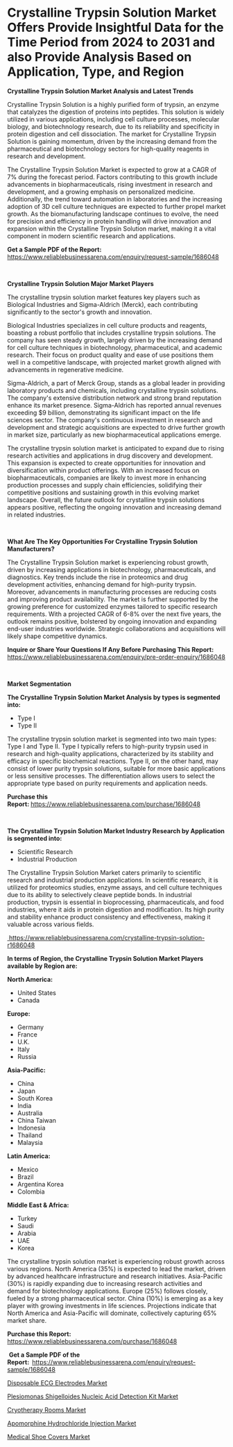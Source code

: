 <p><h1>Crystalline Trypsin Solution Market Offers Provide Insightful Data for the Time Period from 2024 to 2031 and also Provide Analysis Based on Application, Type, and Region</h1></p><p><strong>Crystalline Trypsin Solution Market Analysis and Latest Trends</strong></p>
<p><p>Crystalline Trypsin Solution is a highly purified form of trypsin, an enzyme that catalyzes the digestion of proteins into peptides. This solution is widely utilized in various applications, including cell culture processes, molecular biology, and biotechnology research, due to its reliability and specificity in protein digestion and cell dissociation. The market for Crystalline Trypsin Solution is gaining momentum, driven by the increasing demand from the pharmaceutical and biotechnology sectors for high-quality reagents in research and development.</p><p>The Crystalline Trypsin Solution Market is expected to grow at a CAGR of 7% during the forecast period. Factors contributing to this growth include advancements in biopharmaceuticals, rising investment in research and development, and a growing emphasis on personalized medicine. Additionally, the trend toward automation in laboratories and the increasing adoption of 3D cell culture techniques are expected to further propel market growth. As the biomanufacturing landscape continues to evolve, the need for precision and efficiency in protein handling will drive innovation and expansion within the Crystalline Trypsin Solution market, making it a vital component in modern scientific research and applications.</p></p>
<p><strong>Get a Sample PDF of the Report:&nbsp;</strong> <a href="https://www.reliablebusinessarena.com/enquiry/request-sample/1686048?utm_campaign=1835&utm_medium=2&utm_source=Github&utm_content=ia&utm_term=17122024&utm_id=crystalline-trypsin-solution">https://www.reliablebusinessarena.com/enquiry/request-sample/1686048</a></p>
<p>&nbsp;</p>
<p><strong>Crystalline Trypsin Solution Major Market Players</strong></p>
<p><p>The crystalline trypsin solution market features key players such as Biological Industries and Sigma-Aldrich (Merck), each contributing significantly to the sector's growth and innovation. </p><p>Biological Industries specializes in cell culture products and reagents, boasting a robust portfolio that includes crystalline trypsin solutions. The company has seen steady growth, largely driven by the increasing demand for cell culture techniques in biotechnology, pharmaceutical, and academic research. Their focus on product quality and ease of use positions them well in a competitive landscape, with projected market growth aligned with advancements in regenerative medicine.</p><p>Sigma-Aldrich, a part of Merck Group, stands as a global leader in providing laboratory products and chemicals, including crystalline trypsin solutions. The company's extensive distribution network and strong brand reputation enhance its market presence. Sigma-Aldrich has reported annual revenues exceeding $9 billion, demonstrating its significant impact on the life sciences sector. The company's continuous investment in research and development and strategic acquisitions are expected to drive further growth in market size, particularly as new biopharmaceutical applications emerge.</p><p>The crystalline trypsin solution market is anticipated to expand due to rising research activities and applications in drug discovery and development. This expansion is expected to create opportunities for innovation and diversification within product offerings. With an increased focus on biopharmaceuticals, companies are likely to invest more in enhancing production processes and supply chain efficiencies, solidifying their competitive positions and sustaining growth in this evolving market landscape. Overall, the future outlook for crystalline trypsin solutions appears positive, reflecting the ongoing innovation and increasing demand in related industries.</p></p>
<p>&nbsp;</p>
<p><strong>What Are The Key Opportunities For Crystalline Trypsin Solution Manufacturers?</strong></p>
<p><p>The Crystalline Trypsin Solution market is experiencing robust growth, driven by increasing applications in biotechnology, pharmaceuticals, and diagnostics. Key trends include the rise in proteomics and drug development activities, enhancing demand for high-purity trypsin. Moreover, advancements in manufacturing processes are reducing costs and improving product availability. The market is further supported by the growing preference for customized enzymes tailored to specific research requirements. With a projected CAGR of 6-8% over the next five years, the outlook remains positive, bolstered by ongoing innovation and expanding end-user industries worldwide. Strategic collaborations and acquisitions will likely shape competitive dynamics.</p></p>
<p><strong>Inquire or Share Your Questions If Any Before Purchasing This Report:</strong> <a href="https://www.reliablebusinessarena.com/enquiry/pre-order-enquiry/1686048?utm_campaign=1835&utm_medium=2&utm_source=Github&utm_content=ia&utm_term=17122024&utm_id=crystalline-trypsin-solution">https://www.reliablebusinessarena.com/enquiry/pre-order-enquiry/1686048</a></p>
<p>&nbsp;</p>
<p><strong>Market Segmentation</strong></p>
<p><strong>The Crystalline Trypsin Solution Market Analysis by types is segmented into:</strong></p>
<p><ul><li>Type I</li><li>Type II</li></ul></p>
<p><p>The crystalline trypsin solution market is segmented into two main types: Type I and Type II. Type I typically refers to high-purity trypsin used in research and high-quality applications, characterized by its stability and efficacy in specific biochemical reactions. Type II, on the other hand, may consist of lower purity trypsin solutions, suitable for more basic applications or less sensitive processes. The differentiation allows users to select the appropriate type based on purity requirements and application needs.</p></p>
<p><strong>Purchase this Report:&nbsp;</strong><a href="https://www.reliablebusinessarena.com/purchase/1686048?utm_campaign=1835&utm_medium=2&utm_source=Github&utm_content=ia&utm_term=17122024&utm_id=crystalline-trypsin-solution">https://www.reliablebusinessarena.com/purchase/1686048</a></p>
<p>&nbsp;</p>
<p><strong>The Crystalline Trypsin Solution Market Industry Research by Application is segmented into:</strong></p>
<p><ul><li>Scientific Research</li><li>Industrial Production</li></ul></p>
<p><p>The Crystalline Trypsin Solution Market caters primarily to scientific research and industrial production applications. In scientific research, it is utilized for proteomics studies, enzyme assays, and cell culture techniques due to its ability to selectively cleave peptide bonds. In industrial production, trypsin is essential in bioprocessing, pharmaceuticals, and food industries, where it aids in protein digestion and modification. Its high purity and stability enhance product consistency and effectiveness, making it valuable across various fields.</p></p>
<p><a href="https://www.reliablebusinessarena.com/crystalline-trypsin-solution-r1686048?utm_campaign=1835&utm_medium=2&utm_source=Github&utm_content=ia&utm_term=17122024&utm_id=crystalline-trypsin-solution">&nbsp;https://www.reliablebusinessarena.com/crystalline-trypsin-solution-r1686048</a></p>
<p><strong>In terms of Region, the Crystalline Trypsin Solution Market Players available by Region are:</strong></p>
<p>
    <p> <strong> North America: </strong>
        <ul>
            <li>United States</li>
            <li>Canada</li>
        </ul>
        </p> 
    <p> <strong> Europe: </strong>
        <ul>
            <li>Germany</li>
            <li>France</li>
            <li>U.K.</li>
            <li>Italy</li>
            <li>Russia</li>
        </ul>
        </p> 
    <p> <strong> Asia-Pacific: </strong>
        <ul>
            <li>China</li>
            <li>Japan</li>
            <li>South Korea</li>
            <li>India</li>
            <li>Australia</li>
            <li>China Taiwan</li>
            <li>Indonesia</li>
            <li>Thailand</li>
            <li>Malaysia</li>
        </ul>
        </p> 
    <p> <strong> Latin America: </strong>
        <ul>
            <li>Mexico</li>
            <li>Brazil</li>
            <li>Argentina Korea</li>
            <li>Colombia</li>
        </ul>
        </p> 
    <p> <strong> Middle East & Africa: </strong>
        <ul>
            <li>Turkey</li>
            <li>Saudi</li>
            <li>Arabia</li>
            <li>UAE</li>
            <li>Korea</li>
        </ul>
    </p>
    </p>
<p><p>The crystalline trypsin solution market is experiencing robust growth across various regions. North America (35%) is expected to lead the market, driven by advanced healthcare infrastructure and research initiatives. Asia-Pacific (30%) is rapidly expanding due to increasing research activities and demand for biotechnology applications. Europe (25%) follows closely, fueled by a strong pharmaceutical sector. China (10%) is emerging as a key player with growing investments in life sciences. Projections indicate that North America and Asia-Pacific will dominate, collectively capturing 65% market share.</p></p>
<p><strong>Purchase this Report: </strong><a href="https://www.reliablebusinessarena.com/purchase/1686048?utm_campaign=1835&utm_medium=2&utm_source=Github&utm_content=ia&utm_term=17122024&utm_id=crystalline-trypsin-solution">https://www.reliablebusinessarena.com/purchase/1686048</a></p>
<p>&nbsp;<strong>Get a Sample PDF of the Report:&nbsp;&nbsp;</strong><a href="https://www.reliablebusinessarena.com/enquiry/request-sample/1686048?utm_campaign=1835&utm_medium=2&utm_source=Github&utm_content=ia&utm_term=17122024&utm_id=crystalline-trypsin-solution">https://www.reliablebusinessarena.com/enquiry/request-sample/1686048</a></p>
<p><strong></strong></p>
<p><p><a href="https://www.linkedin.com/pulse/disposable-ecg-electrodes-industry-insights-report-analyzing-vnuze?utm_campaign=1835&utm_medium=2&utm_source=Github&utm_content=ia&utm_term=17122024&utm_id=crystalline-trypsin-solution">Disposable ECG Electrodes Market</a></p><p><a href="https://github.com/XavierTyler76/Market-Research-Report-List-1/blob/main/plesiomonas-shigelloides-nucleic-acid-detection-kit-market.md?utm_campaign=1835&utm_medium=2&utm_source=Github&utm_content=ia&utm_term=17122024&utm_id=crystalline-trypsin-solution">Plesiomonas Shigelloides Nucleic Acid Detection Kit Market</a></p><p><a href="https://www.linkedin.com/pulse/cryotherapy-rooms-market-forecast-global-trends-analysis-from-rgbef?utm_campaign=1835&utm_medium=2&utm_source=Github&utm_content=ia&utm_term=17122024&utm_id=crystalline-trypsin-solution">Cryotherapy Rooms Market</a></p><p><a href="https://www.linkedin.com/pulse/a-mkt-nova-vc8zf?utm_campaign=1835&utm_medium=2&utm_source=Github&utm_content=ia&utm_term=17122024&utm_id=crystalline-trypsin-solution">Apomorphine Hydrochloride Injection Market</a></p><p><a href="https://www.linkedin.com/pulse/forecasting-future-medical-shoe-covers-market-size-projected-t0kfe?utm_campaign=1835&utm_medium=2&utm_source=Github&utm_content=ia&utm_term=17122024&utm_id=crystalline-trypsin-solution">Medical Shoe Covers Market</a></p></p>